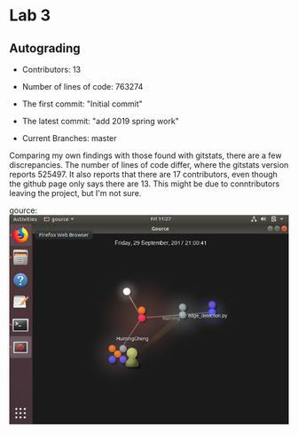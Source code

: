 # Lab 3

## Autograding

- Contributors: 13

- Number of lines of code: 763274

- The first commit: "Initial commit" 

- The latest commit: "add 2019 spring work"

- Current Branches: master

Comparing my own findings with those found with gitstats, there are a few discrepancies. The number of lines of code differ, where the gitstats version reports 525497. It also reports that there are 17 contributors, even though the github page only says there are 13. This might be due to conntributors leaving the project, but I'm not sure. 

gource:
![gource](https://raw.githubusercontent.com/oakleyaidan21/OSSLabs/master/labScreenShots/gource.PNG)




